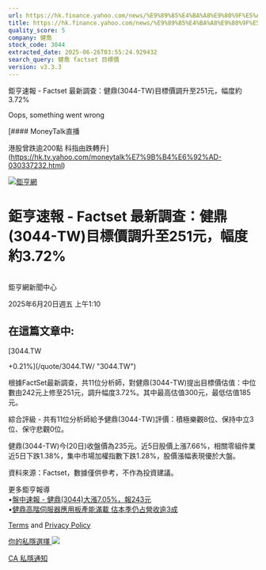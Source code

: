 ```yaml
---
url: https://hk.finance.yahoo.com/news/%E9%89%85%E4%BA%A8%E9%80%9F%E5%A0%B1-factset-%E6%9C%80%E6%96%B0%E8%AA%BF%E6%9F%A5-%E5%81%A5%E9%BC%8E-3044-081016549.html
title: https://hk.finance.yahoo.com/news/%E9%89%85%E4%BA%A8%E9%80%9F%E5%A0%B1-factset-%E6%9C%80%E6%96%B0%E8
quality_score: 5
company: 健喬
stock_code: 3044
extracted_date: 2025-06-26T03:55:24.929432
search_query: 健喬 factset 目標價
version: v3.3.3
---
```


鉅亨速報 - Factset 最新調查：健鼎(3044-TW)目標價調升至251元，幅度約3.72% 


Oops, something went wrong

 

[#### MoneyTalk直播

港股曾跌逾200點 科指由跌轉升](https://hk.tv.yahoo.com/moneytalk%E7%9B%B4%E6%92%AD-030337232.html)

[![鉅亨網](https://s.yimg.com/ny/api/res/1.2/UM5hrThmhlnSiBO4o4qlLg--/YXBwaWQ9aGlnaGxhbmRlcjt3PTE0NjtoPTQ4O2NmPXdlYnA-/https://s.yimg.com/os/creatr-uploaded-images/2020-01/147c7630-36ab-11ea-ae7c-5ee7a0016555)](http://www.cnyes.com/ "鉅亨網")

# 鉅亨速報 - Factset 最新調查：健鼎(3044-TW)目標價調升至251元，幅度約3.72%

![](data:image/gif;base64,R0lGODlhAQABAIAAAAAAAP///ywAAAAAAQABAAACAUwAOw==)

鉅亨網新聞中心

2025年6月20日週五 上午1:10

## 在這篇文章中:

[3044.TW

+0.21%](/quote/3044.TW/ "3044.TW")

根據FactSet最新調查，共11位分析師，對健鼎(3044-TW)提出目標價估值：中位數由242元上修至251元，調升幅度3.72%。其中最高估值300元，最低估值185元。

綜合評級 - 共有11位分析師給予健鼎(3044-TW)評價：積極樂觀8位、保持中立3位、保守悲觀0位。

健鼎(3044-TW)今(20日)收盤價為235元。近5日股價上漲7.66%，相關零組件業近5日下跌1.38%，集中市場加權指數下跌1.28%，股價漲幅表現優於大盤。

資料來源：Factset，數據僅供參考，不作為投資建議。

更多鉅亨報導  
•[盤中速報 - 健鼎(3044)大漲7.05%，報243元](https://news.cnyes.com/news/id/6027408?utm_source=yahoo&utm_medium=RSS&utm_campaign=relate)  
•[健鼎高階伺服器應用板產能滿載 估本季仍占營收逾3成](https://news.cnyes.com/news/id/6024167?utm_source=yahoo&utm_medium=RSS&utm_campaign=relate)

[Terms](https://guce.yahoo.com/terms?locale=zh-Hant-HK)  and [Privacy Policy](https://guce.yahoo.com/privacy-policy?locale=zh-Hant-HK)

[你的私隱選擇 ![](https://s.yimg.com/dv/static/siteApp/img/privacy-choice-control.png)](https://guce.yahoo.com/state-controls?locale=zh-Hant-HK&state=CA)

[CA 私隱通知](https://guce.yahoo.com/ca-notice?locale=zh-Hant-HK)